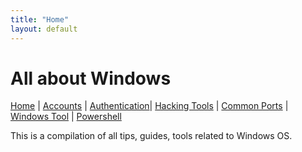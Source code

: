 ```yaml
---
title: "Home"
layout: default
---
```


# All about Windows

[Home](index.md) | [Accounts](account.md) | [Authentication](authentication.md)| [Hacking Tools](tools.md) | [Common Ports](ports.md) | [Windows Tool](windowstool.md) | [Powershell](powershell.md)


This is a compilation of all tips, guides, tools related to Windows OS.

